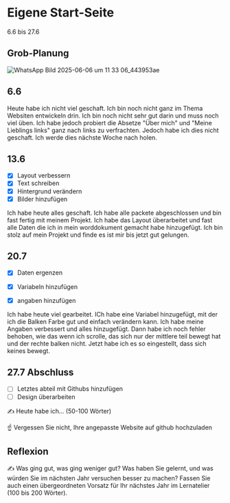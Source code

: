 # Eigene Start-Seite

6.6 bis 27.6

## Grob-Planung

![WhatsApp Bild 2025-06-06 um 11 33 06_443953ae](https://github.com/user-attachments/assets/a67c5ba7-a9a8-4c21-b1bf-6a6c74cd1e57)


## 6.6

Heute habe ich nicht viel geschaft. Ich bin noch nicht ganz im Thema Websiten entwickeln drin. Ich bin noch nicht sehr gut darin und muss noch viel üben. Ich habe jedoch probiert die Absetze "Über mich" und "Meine Lieblings links" ganz nach links zu verfrachten. Jedoch habe ich dies nicht geschaft. Ich werde dies nächste Woche nach holen.

## 13.6

- [x] Layout verbessern
- [x] Text schreiben
- [x] Hintergrund verändern
- [x] Bilder hinzufügen

Ich habe heute alles geschaft. Ich habe alle packete abgeschlossen und bin fast fertig mit meinem Projekt. Ich habe das Layout überarbeitet und fast alle Daten die ich in mein worddokument gemacht habe hinzugefügt. Ich bin stolz auf mein Projekt und finde es ist mir bis jetzt gut gelungen.

## 20.7

- [x] Daten ergenzen
- [x] Variabeln hinzufügen
- [x] angaben hinzufügen


Ich habe heute viel gearbeitet. ICh habe eine Variabel hinzugefügt, mit der ich die Balken Farbe gut und einfach verändern kann. Ich habe meine Angaben verbessert und alles hinzugefügt. Dann habe ich noch fehler behoben, wie das wenn ich scrolle, das sich nur der mittlere teil bewegt hat und der rechte balken nicht. Jetzt habe ich es so eingestellt, dass sich keines bewegt. 

## 27.7 Abschluss

- [ ] Letztes abteil mit Githubs hinzufügen
- [ ] Design überarbeiten

✍️ Heute habe ich... (50-100 Wörter)

☝️ Vergessen Sie nicht, Ihre angepasste Website auf github hochzuladen

## Reflexion

✍️ Was ging gut, was ging weniger gut? Was haben Sie gelernt, und was würden Sie im nächsten Jahr versuchen besser zu machen? Fassen Sie auch einen übergeordneten Vorsatz für Ihr nächstes Jahr im Lernatelier (100 bis 200 Wörter).
